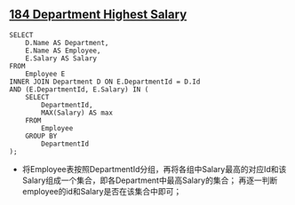 ## [184	Department Highest Salary](https://leetcode.com/problems/department-highest-salary)    ##

```
SELECT
	D.Name AS Department,
	E.Name AS Employee,
	E.Salary AS Salary
FROM
	Employee E
INNER JOIN Department D ON E.DepartmentId = D.Id
AND (E.DepartmentId, E.Salary) IN (
	SELECT
		DepartmentId,
		MAX(Salary) AS max
	FROM
		Employee
	GROUP BY
		DepartmentId
);
```
- 将Employee表按照DepartmentId分组，再将各组中Salary最高的对应Id和该Salary组成一个集合，即各Department中最高Salary的集合；
再逐一判断employee的id和Salary是否在该集合中即可；